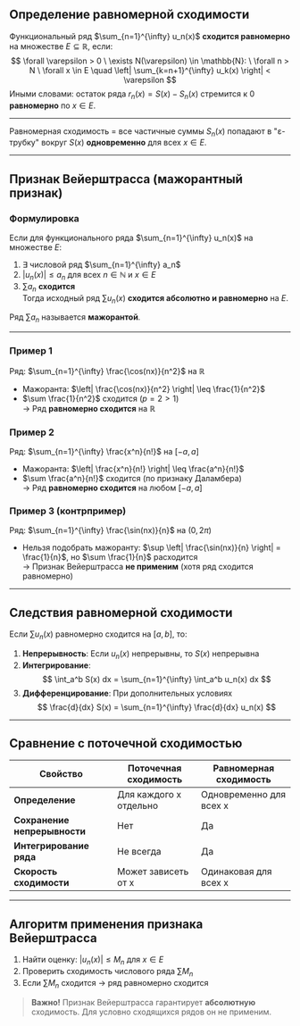 

## Определение равномерной сходимости
Функциональный ряд $\sum_{n=1}^{\infty} u_n(x)$ **сходится равномерно** на множестве $E \subseteq \mathbb{R}$, если:  
$$
\forall \varepsilon > 0 \ \exists N(\varepsilon) \in \mathbb{N}: \ \forall n > N \ \forall x \in E \quad \left| \sum_{k=n+1}^{\infty} u_k(x) \right| < \varepsilon
$$
Иными словами: остаток ряда $r_n(x) = S(x) - S_n(x)$ стремится к 0 **равномерно** по $x \in E$.

---

Равномерная сходимость = все частичные суммы $S_n(x)$ попадают в "ε-трубку" вокруг $S(x)$ **одновременно** для всех $x \in E$.

---

## Признак Вейерштрасса (мажорантный признак)
### Формулировка
Если для функционального ряда $\sum_{n=1}^{\infty} u_n(x)$ на множестве $E$:  
1. $\exists$ числовой ряд $\sum_{n=1}^{\infty} a_n$  
2. $|u_n(x)| \leq a_n$ для всех $n \in \mathbb{N}$ и $x \in E$  
3. $\sum a_n$ **сходится**  
Тогда исходный ряд $\sum u_n(x)$ **сходится абсолютно и равномерно** на $E$.  

Ряд $\sum a_n$ называется **мажорантой**.

---

### Пример 1
Ряд: $\sum_{n=1}^{\infty} \frac{\cos(nx)}{n^2}$ на $\mathbb{R}$  
- Мажоранта: $\left| \frac{\cos(nx)}{n^2} \right| \leq \frac{1}{n^2}$  
- $\sum \frac{1}{n^2}$ сходится ($p=2>1$)  
→ Ряд **равномерно сходится** на $\mathbb{R}$

### Пример 2
Ряд: $\sum_{n=1}^{\infty} \frac{x^n}{n!}$ на $[-a, a]$  
- Мажоранта: $\left| \frac{x^n}{n!} \right| \leq \frac{a^n}{n!}$  
- $\sum \frac{a^n}{n!}$ сходится (по признаку Даламбера)  
→ Ряд **равномерно сходится** на любом $[-a, a]$

### Пример 3 (контрпример)
Ряд: $\sum_{n=1}^{\infty} \frac{\sin(nx)}{n}$ на $(0, 2\pi)$  
- Нельзя подобрать мажоранту: $\sup \left| \frac{\sin(nx)}{n} \right| = \frac{1}{n}$, но $\sum \frac{1}{n}$ расходится  
→ Признак Вейерштрасса **не применим** (хотя ряд сходится равномерно)

---

## Следствия равномерной сходимости
Если $\sum u_n(x)$ равномерно сходится на $[a,b]$, то:  
1. **Непрерывность**: Если $u_n(x)$ непрерывны, то $S(x)$ непрерывна  
2. **Интегрирование**: 
   $$
   \int_a^b S(x)  dx = \sum_{n=1}^{\infty} \int_a^b u_n(x)  dx
   $$
3. **Дифференцирование**: При дополнительных условиях 
   $$
   \frac{d}{dx} S(x) = \sum_{n=1}^{\infty} \frac{d}{dx} u_n(x)
   $$

---

## Сравнение с поточечной сходимостью
| Свойство               | Поточечная сходимость     | Равномерная сходимость  |
|------------------------|--------------------------|-------------------------|
| **Определение**        | Для каждого x отдельно   | Одновременно для всех x |
| **Сохранение непрерывности** | Нет         | Да                      |
| **Интегрирование ряда**| Не всегда                | Да                      |
| **Скорость сходимости**| Может зависеть от x      | Одинаковая для всех x   |

---

## Алгоритм применения признака Вейерштрасса
1. Найти оценку: $|u_n(x)| \leq M_n$ для $x \in E$  
2. Проверить сходимость числового ряда $\sum M_n$  
3. Если $\sum M_n$ сходится → ряд равномерно сходится  

> **Важно!** Признак Вейерштрасса гарантирует **абсолютную** сходимость. Для условно сходящихся рядов он не применим.